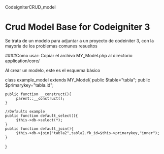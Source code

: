 CodeigniterCRUD_model
# Crud Model Base for Codeigniter 3

Se trata de un modelo para adjuntar a un proyecto de codeiniter 3, con la mayoría de los problemas comunes resueltos

####Como usar:
Copiar el archivo MY_Model.php al directorio application/core/

Al crear un modelo, este es el esquema básico

class example_model extends MY_Model{
    public $table="tabla";
    public $primarykey="tabla.id";
    
    public function __construct(){
         parent::__construct();
    }
    
    //Defaults example
    public function default_select(){
         $this->db->select(*);
    } 
    public function default_join(){
         $this->db->join("tabla2",tabla2.fk_id=$this->primarykey,"inner");
    }

}
